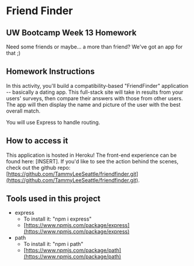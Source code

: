 # Friend Finder
## UW Bootcamp Week 13 Homework

Need some friends or maybe... a more than friend? We've got an app for that ;)

## Homework Instructions
In this activity, you'll build a compatibility-based "FriendFinder" application -- basically a dating app. This full-stack site will take in results from your users' surveys, then compare their answers with those from other users. The app will then display the name and picture of the user with the best overall match.

You will use Express to handle routing.

## How to access it
This application is hosted in Heroku! The front-end experience can be found here: [INSERT]. If you'd like to see the action behind the scenes, check out the github repo: [https://github.com/TammyLeeSeattle/friendfinder.git](https://github.com/TammyLeeSeattle/friendfinder.git).

## Tools used in this project

- express
  - To install it: "npm i express"
  - [https://www.npmjs.com/package/express](https://www.npmjs.com/package/express)
- path
  - To install it: "npm i path"
  - [https://www.npmjs.com/package/path](https://www.npmjs.com/package/path)